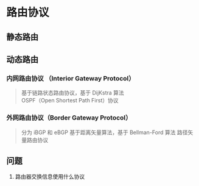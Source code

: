 # 路由协议

## 静态路由

## 动态路由

### 内网路由协议 （Interior Gateway Protocol）
> 基于链路状态路由协议，基于 DijKstra 算法  
> OSPF（Open Shortest Path First）协议


### 外网路由协议（Border Gateway Protocol）
> 分为 iBGP 和 eBGP
> 基于距离矢量算法，基于 Bellman-Ford 算法
> 路径矢量路由协议

## 问题
1. 路由器交换信息使用什么协议